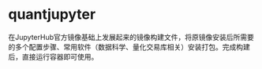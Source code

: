 # quantjupyter
在JupyterHub官方镜像基础上发展起来的镜像构建文件，将原镜像安装后所需要的多个配置步骤、常用软件（数据科学、量化交易库相关）安装打包。完成构建后，直接运行容器即可使用。
